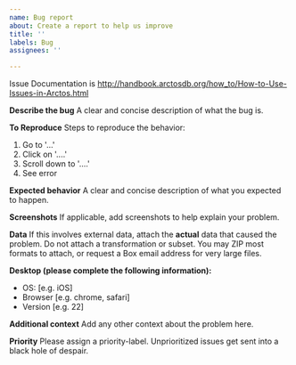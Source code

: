 ```yaml
---
name: Bug report
about: Create a report to help us improve
title: ''
labels: Bug
assignees: ''

---
```


Issue Documentation is http://handbook.arctosdb.org/how_to/How-to-Use-Issues-in-Arctos.html

**Describe the bug**
A clear and concise description of what the bug is.

**To Reproduce**
Steps to reproduce the behavior:
1. Go to '...'
2. Click on '....'
3. Scroll down to '....'
4. See error

**Expected behavior**
A clear and concise description of what you expected to happen.

**Screenshots**
If applicable, add screenshots to help explain your problem.

**Data**
If this involves external data, attach the __actual__ data that caused the problem. Do not attach a transformation or subset. You may ZIP most formats to attach, or request a Box email address for very large files.

**Desktop (please complete the following information):**
 - OS: [e.g. iOS]
 - Browser [e.g. chrome, safari]
 - Version [e.g. 22]

**Additional context**
Add any other context about the problem here.

**Priority**
Please assign a priority-label. Unprioritized issues get sent into a black hole of despair.

